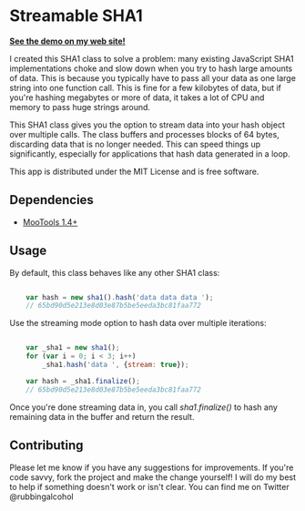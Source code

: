 Streamable SHA1
================
**[See the demo on my web site!](http://rubbingalcoholic.com/demos/sha1.html)**

I created this SHA1 class to solve a problem: many existing JavaScript SHA1
implementations choke and slow down when you try to hash large amounts of data.
This is because you typically have to pass all your data as one large string
into one function call. This is fine for a few kilobytes of data, but if you're
hashing megabytes or more of data, it takes a lot of CPU and memory to pass
huge strings around.

This SHA1 class gives you the option to stream data into your hash object over
multiple calls. The class buffers and processes blocks of 64 bytes, discarding
data that is no longer needed. This can speed things up significantly,
especially for applications that hash data generated in a loop.

This app is distributed under the MIT License and is free software.


Dependencies
------------
* [MooTools 1.4+](http://mootools.net/)


Usage
------------
By default, this class behaves like any other SHA1 class:

```javascript

    var hash = new sha1().hash('data data data ');
    // 65bd90d5e213e8d03e87b5be5eeda3bc81faa772
```

Use the streaming mode option to hash data over multiple iterations:

```javascript

    var _sha1 = new sha1();
    for (var i = 0; i < 3; i++)
        _sha1.hash('data ', {stream: true});

    var hash = _sha1.finalize();
    // 65bd90d5e213e8d03e87b5be5eeda3bc81faa772
```

Once you're done streaming data in, you call _sha1.finalize()_ to hash any
remaining data in the buffer and return the result.

Contributing
------------
Please let me know if you have any suggestions for improvements. If you're code
savvy, fork the project and make the change yourself! I will do my best to help
if something doesn't work or isn't clear. You can find me on Twitter
@rubbingalcohol